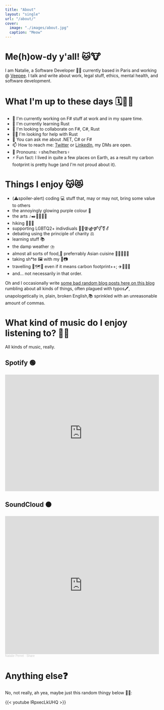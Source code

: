 ```yaml
---
title: "About"
layout: "single"
url: "/about/"
cover: 
  image: "./images/about.jpg"
  caption: "Meow"
---
```


# Me(h)ow-dy y'all! 🐱🐮

I am Natalie, a Software Developer 👩‍💻 currently based in Paris and working @ [Veepee](https://www.veepee.com). I talk and write about work, legal stuff, ethics, mental health, and software development.

# What I'm up to these days 🗓️🤹‍♀️
- 🔭 I'm currently working on F# stuff at work and in my spare time.
- 🌱 I'm currently learning Rust
- 👯 I'm looking to collaborate on F#, C#, Rust
- 🤸‍♀️ I'm looking for help with Rust
- 💬 You can ask me about .NET, C# or F#
- 📫 How to reach me: [Twitter](https://twitter.com/natalie_perret) or [LinkedIn](https://www.linkedin.com/in/natalie-perret), my DMs are open.
- 👩 Pronouns: ♀️she/her/hers♀️
- ⚡ Fun fact: I lived in quite a few places on Earth, as a result my carbon footprint is pretty huge (and I'm not proud about it).

# Things I enjoy 😽😻
- (⚠️spoiler-alert) coding 💻 stuff that, may or may not, bring some value to others
- the annoyingly glowing purple colour 💜
- the arts 🎶✒️🍿💃🗿🎨
- hiking 🚶‍♀️🥾
- supporting LGBTQ2+ indivdiuals 🏳️‍🌈⚢⚣⚤⚥⚧️⚦
- debating using the principle of charity ⚖️
- learning stuff 📚
- the damp weather ⛈️
- almost all sorts of food,🤤 preferrably Asian cuisine 🥢🍜🦐🍛🥔
- taking sh*te 🖼️ with my 📱📷
- travelling 🧳🗺️🧭 even if it means carbon footprint++; ✈️🚆🚴‍♀️
- and... not necessarily in that order.

Oh and I occasionally write [some bad random blog posts here on this blog](https://natalie-o-perret.github.io) rumbling about all kinds of things, often plagued with typos🖊️, unapologetically in, plain, broken English,📚 sprinkled with an unreasonable amount of commas.

# What kind of music do I enjoy listening to? 🎵🎶

All kinds of music, really.

## Spotify 🟢

<iframe src="https://open.spotify.com/embed/playlist/0zApG7ZEEC4FtI0m1GCHaa?utm_source=generator" width="100%" height="380" frameBorder="0" allowfullscreen="" allow="autoplay; clipboard-write; encrypted-media; fullscreen; picture-in-picture"></iframe>

## SoundCloud 🟠

<iframe width="100%" height="450" scrolling="no" frameborder="no" allow="autoplay" src="https://w.soundcloud.com/player/?url=https%3A//api.soundcloud.com/playlists/1345880260&color=%23e7117b&auto_play=false&hide_related=false&show_comments=true&show_user=true&show_reposts=false&show_teaser=true"></iframe><div style="font-size: 10px; color: #cccccc;line-break: anywhere;word-break: normal;overflow: hidden;white-space: nowrap;text-overflow: ellipsis; font-family: Interstate,Lucida Grande,Lucida Sans Unicode,Lucida Sans,Garuda,Verdana,Tahoma,sans-serif;font-weight: 100;"><a href="https://soundcloud.com/natalie-perret" title="Natalie Perret" target="_blank" style="color: #cccccc; text-decoration: none;">Natalie Perret</a> · <a href="https://soundcloud.com/natalie-perret/sets/share" title="Share" target="_blank" style="color: #cccccc; text-decoration: none;">Share</a></div>

# Anything else❓

No, not really, ah yea, maybe just this random thingy below 🤷‍♀️:

{{< youtube lRpxecLkUHQ >}}
